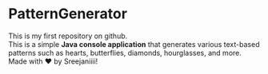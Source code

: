 # PatternGenerator
This is my first repository on github. 
<br>
This is a simple **Java console application** that generates various text-based patterns such as hearts, butterflies, diamonds, hourglasses, and more.
<br>
Made with ❤️ by Sreejaniiii!

